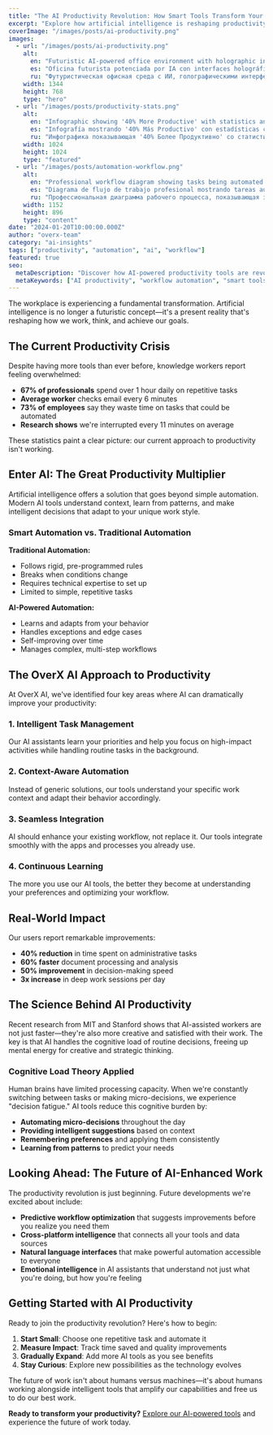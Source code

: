 ```yaml
---
title: "The AI Productivity Revolution: How Smart Tools Transform Your Workday"
excerpt: "Explore how artificial intelligence is reshaping productivity, from automated workflows to intelligent assistants that understand your unique work style."
coverImage: "/images/posts/ai-productivity.png"
images:
  - url: "/images/posts/ai-productivity.png"
    alt:
      en: "Futuristic AI-powered office environment with holographic interfaces, automated workflows, and productivity dashboards showing increased efficiency metrics"
      es: "Oficina futurista potenciada por IA con interfaces holográficas, flujos de trabajo automatizados y tableros de productividad"
      ru: "Футуристическая офисная среда с ИИ, голографическими интерфейсами, автоматизированными рабочими процессами и панелями продуктивности"
    width: 1344
    height: 768
    type: "hero"
  - url: "/images/posts/productivity-stats.png"
    alt:
      en: "Infographic showing '40% More Productive' with statistics and charts comparing traditional vs AI-enhanced work efficiency"
      es: "Infografía mostrando '40% Más Productivo' con estadísticas comparando eficiencia de trabajo tradicional vs mejorada con IA"
      ru: "Инфографика показывающая '40% Более Продуктивно' со статистикой, сравнивающей традиционную и улучшенную ИИ эффективность работы"
    width: 1024
    height: 1024
    type: "featured"
  - url: "/images/posts/automation-workflow.png"
    alt:
      en: "Professional workflow diagram showing tasks being automated by AI with time savings and efficiency improvements"
      es: "Diagrama de flujo de trabajo profesional mostrando tareas automatizadas por IA con ahorros de tiempo y mejoras de eficiencia"
      ru: "Профессиональная диаграмма рабочего процесса, показывающая задачи, автоматизированные ИИ с экономией времени"
    width: 1152
    height: 896
    type: "content"
date: "2024-01-20T10:00:00.000Z"
author: "overx-team"
category: "ai-insights"
tags: ["productivity", "automation", "ai", "workflow"]
featured: true
seo:
  metaDescription: "Discover how AI-powered productivity tools are revolutionizing the modern workplace and helping professionals achieve 40% more efficiency."
  metaKeywords: ["AI productivity", "workflow automation", "smart tools", "efficiency"]
---
```


The workplace is experiencing a fundamental transformation. Artificial intelligence is no longer a futuristic concept—it's a present reality that's reshaping how we work, think, and achieve our goals.

## The Current Productivity Crisis

Despite having more tools than ever before, knowledge workers report feeling overwhelmed:

- **67% of professionals** spend over 1 hour daily on repetitive tasks
- **Average worker** checks email every 6 minutes
- **73% of employees** say they waste time on tasks that could be automated
- **Research shows** we're interrupted every 11 minutes on average

These statistics paint a clear picture: our current approach to productivity isn't working.

## Enter AI: The Great Productivity Multiplier

Artificial intelligence offers a solution that goes beyond simple automation. Modern AI tools understand context, learn from patterns, and make intelligent decisions that adapt to your unique work style.

### Smart Automation vs. Traditional Automation

**Traditional Automation:**
- Follows rigid, pre-programmed rules
- Breaks when conditions change
- Requires technical expertise to set up
- Limited to simple, repetitive tasks

**AI-Powered Automation:**
- Learns and adapts from your behavior
- Handles exceptions and edge cases
- Self-improving over time
- Manages complex, multi-step workflows

## The OverX AI Approach to Productivity

At OverX AI, we've identified four key areas where AI can dramatically improve your productivity:

### 1. Intelligent Task Management
Our AI assistants learn your priorities and help you focus on high-impact activities while handling routine tasks in the background.

### 2. Context-Aware Automation
Instead of generic solutions, our tools understand your specific work context and adapt their behavior accordingly.

### 3. Seamless Integration
AI should enhance your existing workflow, not replace it. Our tools integrate smoothly with the apps and processes you already use.

### 4. Continuous Learning
The more you use our AI tools, the better they become at understanding your preferences and optimizing your workflow.

## Real-World Impact

Our users report remarkable improvements:

- **40% reduction** in time spent on administrative tasks
- **60% faster** document processing and analysis
- **50% improvement** in decision-making speed
- **3x increase** in deep work sessions per day

## The Science Behind AI Productivity

Recent research from MIT and Stanford shows that AI-assisted workers are not just faster—they're also more creative and satisfied with their work. The key is that AI handles the cognitive load of routine decisions, freeing up mental energy for creative and strategic thinking.

### Cognitive Load Theory Applied

Human brains have limited processing capacity. When we're constantly switching between tasks or making micro-decisions, we experience "decision fatigue." AI tools reduce this cognitive burden by:

- **Automating micro-decisions** throughout the day
- **Providing intelligent suggestions** based on context
- **Remembering preferences** and applying them consistently
- **Learning from patterns** to predict your needs

## Looking Ahead: The Future of AI-Enhanced Work

The productivity revolution is just beginning. Future developments we're excited about include:

- **Predictive workflow optimization** that suggests improvements before you realize you need them
- **Cross-platform intelligence** that connects all your tools and data sources
- **Natural language interfaces** that make powerful automation accessible to everyone
- **Emotional intelligence** in AI assistants that understand not just what you're doing, but how you're feeling

## Getting Started with AI Productivity

Ready to join the productivity revolution? Here's how to begin:

1. **Start Small**: Choose one repetitive task and automate it
2. **Measure Impact**: Track time saved and quality improvements
3. **Gradually Expand**: Add more AI tools as you see benefits
4. **Stay Curious**: Explore new possibilities as the technology evolves

The future of work isn't about humans versus machines—it's about humans working alongside intelligent tools that amplify our capabilities and free us to do our best work.

**Ready to transform your productivity?** [Explore our AI-powered tools](https://overx.ai) and experience the future of work today.